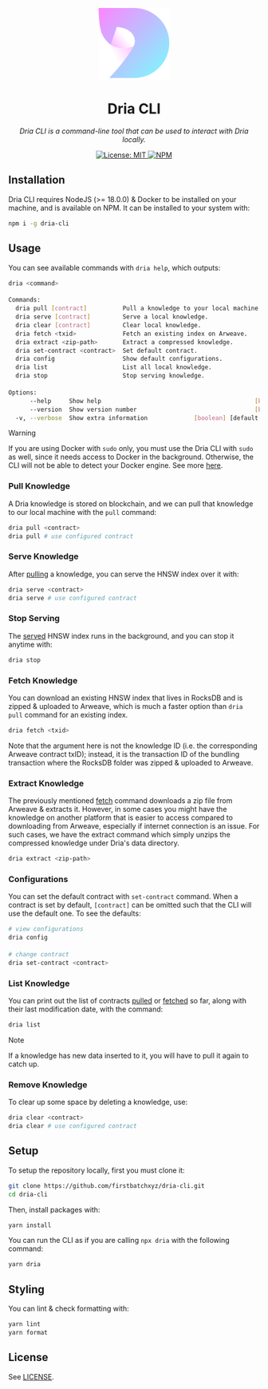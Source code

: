 <p align="center">
  <img src="https://raw.githubusercontent.com/firstbatchxyz/dria-js-client/master/logo.svg" alt="logo" width="142">
</p>

<p align="center">
  <h1 align="center">
    Dria CLI
  </h1>
  <p align="center">
    <i>Dria CLI is a command-line tool that can be used to interact with Dria locally.</i>
  </p>
</p>

<p align="center">
    <a href="https://opensource.org/licenses/MIT" target="_blank">
        <img alt="License: MIT" src="https://img.shields.io/badge/license-MIT-7CB9E8.svg">
    </a>
    <a href="https://www.npmjs.com/package/dria-cli" target="_blank">
        <img alt="NPM" src="https://img.shields.io/npm/v/dria-cli?logo=npm&color=CB3837">
    </a>
</p>

## Installation

Dria CLI requires NodeJS (>= 18.0.0) & Docker to be installed on your machine, and is available on NPM. It can be installed to your system with:

```sh
npm i -g dria-cli
```

## Usage

You can see available commands with `dria help`, which outputs:

```sh
dria <command>

Commands:
  dria pull [contract]          Pull a knowledge to your local machine.
  dria serve [contract]         Serve a local knowledge.
  dria clear [contract]         Clear local knowledge.
  dria fetch <txid>             Fetch an existing index on Arweave.
  dria extract <zip-path>       Extract a compressed knowledge.
  dria set-contract <contract>  Set default contract.
  dria config                   Show default configurations.
  dria list                     List all local knowledge.
  dria stop                     Stop serving knowledge.

Options:
      --help     Show help                                           [boolean]
      --version  Show version number                                 [boolean]
  -v, --verbose  Show extra information             [boolean] [default: false]
```

> [!WARNING]
>
> If you are using Docker with `sudo` only, you must use the Dria CLI with `sudo` as well, since it needs access
> to Docker in the background. Otherwise, the CLI will not be able to detect your Docker engine.
> See more [here](https://docs.docker.com/engine/install/linux-postinstall/#manage-docker-as-a-non-root-user).

### Pull Knowledge

A Dria knowledge is stored on blockchain, and we can pull that knowledge to our local machine with the `pull` command:

```sh
dria pull <contract>
dria pull # use configured contract
```

### Serve Knowledge

After [pulling](#pull-knowledge) a knowledge, you can serve the HNSW index over it with:

```sh
dria serve <contract>
dria serve # use configured contract
```

### Stop Serving

The [served](#serve-knowledge) HNSW index runs in the background, and you can stop it anytime with:

```sh
dria stop
```

### Fetch Knowledge

You can download an existing HNSW index that lives in RocksDB and is zipped & uploaded to Arweave, which is much a faster option than `dria pull` command for an existing index.

```sh
dria fetch <txid>
```

Note that the argument here is not the knowledge ID (i.e. the corresponding Arweave contract txID); instead, it is the transaction ID of the bundling transaction where the RocksDB folder was zipped & uploaded to Arweave.

### Extract Knowledge

The previously mentioned [fetch](#fetch-knowledge) command downloads a zip file from Arweave & extracts it. However, in some cases you might have the knowledge on another platform that is easier to access compared to downloading from Arweave, especially if internet connection is an issue. For such cases, we have the extract command which simply unzips the compressed knowledge under Dria's data directory.

```sh
dria extract <zip-path>
```

### Configurations

You can set the default contract with `set-contract` command. When a contract is set by default, `[contract]` can be omitted such that the CLI will use the default one. To see the defaults:

```sh
# view configurations
dria config

# change contract
dria set-contract <contract>
```

### List Knowledge

You can print out the list of contracts [pulled](#pull-knowledge) or [fetched](#fetch-knowledge) so far, along with their last modification date, with the command:

```sh
dria list
```

> [!NOTE]
>
> If a knowledge has new data inserted to it, you will have to pull it again to catch up.

### Remove Knowledge

To clear up some space by deleting a knowledge, use:

```sh
dria clear <contract>
dria clear # use configured contract
```

## Setup

To setup the repository locally, first you must clone it:

```sh
git clone https://github.com/firstbatchxyz/dria-cli.git
cd dria-cli
```

Then, install packages with:

```sh
yarn install
```

You can run the CLI as if you are calling `npx dria` with the following command:

```sh
yarn dria
```

## Styling

You can lint & check formatting with:

```sh
yarn lint
yarn format
```

## License

See [LICENSE](./LICENSE).

